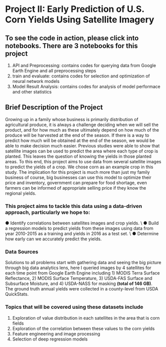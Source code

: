 # Project II: Early Prediction of U.S. Corn Yields Using Satellite Imagery

## To see the code in action, please click into notebooks. There are 3 notebooks for this project

1. API and Preprocessing: contains codes for querying data from Google Earth Engine and all preprocessing steps
2. train and evaluate: contains codes for selection and optimization of neural network models
3. Model Result Analysis: contains codes for analysis of model performace and other statistics

## Brief Description of the Project 

Growing up in a family whose business is primarily distribution of agricultural produce, it is always a challenge deciding when we will sell the product, and for how much as these ultimately depend on how much of the produce will be harvested at the end of the season. If there is a way to predict how much will be obtained at the end of the season, we would be able to make decision much easier. Previous studies were able to show that satellite images can be used to predict the area where each type of crop is planted. This leaves the question of knowing the yields in those planted areas. To this end, this project aims to use data from several satellite images to predict the yields of a crop. We chose corn as an example crop in this study. The implication for this project is much more than just my family business of course, big businesses can use this model to optimize their price and inventory, government can prepare for food shortage, even farmers can be informed of appropriate selling price if they know the regional yields.

### This project aims to tackle this data using a data-driven approach, particularly we hope to:

●	Identify correlations between satellites images and crop yields. \\
●	Build a regression models to predict yields from these images using data from year 2010-2015 as a training and yields in 2016 as a test set. \\
●	Determine how early can we accurately predict the yields.

### Data Sources

Solutions to all problems start with gathering data and seeing the big picture through big data analytics lens, here I queried images by 4 satellites for each time point from Google Earth Engine including 1) MODIS Terra Surface Reflectance, 2) MODIS Surface Temperature, 3) USDA-FAS Surface and Subsurface Moisture, and 4) USDA-NASS for masking **(total of 146 GB)**. The ground truth annual yields were collected in a county-level from USDA QuickStats. 

### Topics that will be covered using these datasets include

1.	Exploration of value distribution in each satellites in the area that is corn fields
2.	Exploration of the correlation between these values to the corn yields
3.	Feature engineering and image processing
4.	Selection of deep regression models


